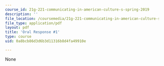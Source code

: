 ```yaml
---
course_id: 21g-221-communicating-in-american-culture-s-spring-2019
description: ''
file_location: /coursemedia/21g-221-communicating-in-american-culture-s-spring-2019/0a8bcb86d3d6b3d11316b8d4fa49910e_MIT21G_221S19_oral1.pdf
file_type: application/pdf
layout: pdf
title: 'Oral Response #1'
type: course
uid: 0a8bcb86d3d6b3d11316b8d4fa49910e

---
```

None